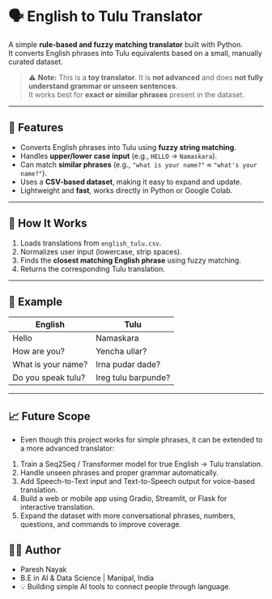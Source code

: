 # 🗣️ English to Tulu Translator

A simple **rule-based and fuzzy matching translator** built with Python.  
It converts English phrases into Tulu equivalents based on a small, manually curated dataset.  

> ⚠️ **Note:** This is a **toy translator**. It is **not advanced** and does **not fully understand grammar or unseen sentences**.  
> It works best for **exact or similar phrases** present in the dataset.

---

## 🚀 Features
- Converts English phrases into Tulu using **fuzzy string matching**.
- Handles **upper/lower case input** (e.g., `HELLO` → `Namaskara`).
- Can match **similar phrases** (e.g., `"what is your name?"` ≈ `"what's your name?"`).
- Uses a **CSV-based dataset**, making it easy to expand and update.
- Lightweight and **fast**, works directly in Python or Google Colab.

---

## 🧠 How It Works
1. Loads translations from `english_tulu.csv`.
2. Normalizes user input (lowercase, strip spaces).
3. Finds the **closest matching English phrase** using fuzzy matching.
4. Returns the corresponding Tulu translation.

---

## 🧩 Example

| English             | Tulu                          |
|--------------------|-------------------------------|
| Hello               | Namaskara                     |
| How are you?        | Yencha ullar?            |
| What is your name?  | Irna pudar dade?            |
| Do you speak tulu?  | Ireg tulu barpunde? |

---

## 📈 Future Scope
- Even though this project works for simple phrases, it can be extended to a more advanced translator:
 1. Train a Seq2Seq / Transformer model for true English → Tulu translation.
 2. Handle unseen phrases and proper grammar automatically.
 3. Add Speech-to-Text input and Text-to-Speech output for voice-based translation.
 4. Build a web or mobile app using Gradio, Streamlit, or Flask for interactive translation.
 5. Expand the dataset with more conversational phrases, numbers, questions, and commands to improve coverage.

## 🧑‍💻 Author
- Paresh Nayak
- B.E in AI & Data Science | Manipal, India
- 💡 Building simple AI tools to connect people through language.

